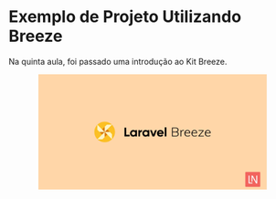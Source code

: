 # Exemplo de Projeto Utilizando Breeze

Na quinta aula, foi passado uma introdução ao Kit Breeze.
<p align="center"><a href="https://laravel.com" target="_blank"> <img src= "https://github.com/RgoSL/PW-III-2025/blob/Aula04/Repositorio%20Img/Logo-do-Laravel-Breeze.jpg" alt="Página do Projeto" width="400" alt="Laravel Logo"> </a></p>
